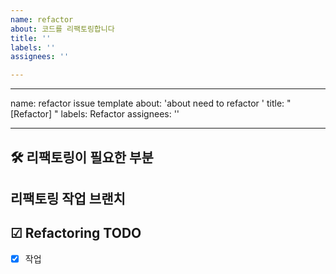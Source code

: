 ```yaml
---
name: refactor
about: 코드를 리팩토링합니다
title: ''
labels: ''
assignees: ''

---
```


---
name: refactor issue template
about: 'about need to refactor '
title: " [Refactor] "
labels: Refactor
assignees: ''

---
## 🛠️ 리팩토링이 필요한 부분

## 리팩토링 작업 브랜치

## ☑ Refactoring TODO
- [x] 작업
